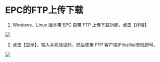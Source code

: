 # EPC的FTP上传下载 #

1. Windows、Linux 版本带 EPC 自带 FTP 上传下载功能，点击【详情】

![](../../epc/images/ftp.png) 

2. 点击【显示】，输入手机验证码，然后使用 FTP 客户端(Filezilla)登陆即可。

![](../../epc/images/ftp1.png)

